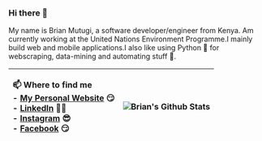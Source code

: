 ### Hi there 👋

<!--
**MutugiBrian/MutugiBrian** is a ✨ _special_ ✨ repository because its `README.md` (this file) appears on your GitHub profile.

Here are some ideas to get you started:

- 🔭 I’m currently working on ...
- 🌱 I’m currently learning ...
- 👯 I’m looking to collaborate on ...
- 🤔 I’m looking for help with ...
- 💬 Ask me about ...
- 📫 How to reach me: ...
- 😄 Pronouns: ...
- ⚡ Fun fact: ...
-->


<p align="left">My name is Brian Mutugi, a software developer/engineer from Kenya. Am currently working at the United Nations Environment Programme.I mainly build web and mobile applications.I also like using Python 🐍 for webscraping, data-mining and automating stuff 🤪.</p>

| <p align='left'> 📫 Where to find me <br /> - [My Personal Website](http://www.brianmutugi.com) 😏 <br />   - [LinkedIn](https://www.linkedin.com/in/brian10x/) 👨💼 <br />  - [Instagram](https://www.instagram.com/tugi_bray/) 😎 <br /> - [Facebook](https://www.facebook.com/brian.mutugi.79/) 😏 <br /></p> | ![Brian's Github Stats](https://github-readme-stats.vercel.app/api?username=MutugiBrian&show_icons=true&theme=radical) |
|---------------------------------------------------------------------------------------------------------------------------------------------------------------------------------------------------------------------------------------------------------------------------------------------------------------------------------------------------------------------------------------------------|------------------------------------------------------------------------------------------------------------------------|

